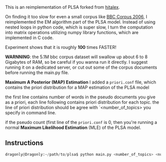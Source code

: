 This is an reimplementation of PLSA forked from [hitalex](https://github.com/hitalex/PLSA).

On finding it too slow for even a small corpus like [BBC Corpus 2006](http://mlg.ucd.ie/datasets/bbc.html), I reimplemented the EM algorithm part of the PLSA model.
Instead of using nested loops in python code, which is super slow, I turn the computation into matrix operations utilizing numpy library functions, which are implemented in C code.

Experiment shows that it is roughly **100** times FASTER!

**WARNNING**: the 5.1M bbc corpus dataset will swallow up about 6 to 8 Gigabytes of RAM, so be careful if you wanna run it directly. I suggest running it on a dedicated server, or cut out some of the corpus documents before running the main.py file.

**Maximum A Posterior (MAP) Estimation**
I added a `priori.conf` file, which contains the priori distribution for a MAP estimation of the PLSA model

the first line contains number of words in the pseudo documents you give as a priori, each line following contains priori distribution for each topic. the line of priori distribution should be agree with `<number_of_topics> you specify in command line.

if the pseudo count (first line of the `priori.conf` is 0, then you're running a normal **Maximum Likelihood Estimation** (MLE) of the PLSA model.

## Instructions
```python
dragonly@Dragonly:~/path/to/plsa$ python main.py <number_of_topics> <number_of_iterations>
```
